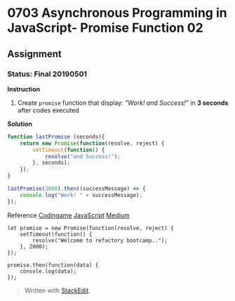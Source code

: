 # 0703 Asynchronous Programming in JavaScript- Promise Function 02
## Assignment
### Status: Final 20190501

**Instruction**
 1. Create `promise` function that display: *"Work! and Success!"* in **3 seconds** after codes executed

**Solution**
```JavaScript
function lastPromise (seconds){
	return new Promise(function(resolve, reject) {
		setTimeout(function() {
			resolve("and Success!");
		}, seconds);
	});
}

lastPromise(3000).then((successMessage) => {
	console.log("Work! " + successMessage);
});
```

Reference
[Codingame](https://www.codingame.com/playgrounds/347/javascript-promises-mastering-the-asynchronous/your-first-code-with-promises)
[JavaScript](https://javascript.info/async-await)
[Medium](https://medium.com/front-end-weekly/callbacks-promises-and-async-await-ad4756e01d90)

```
let promise = new Promise(function(resolve, reject) {
	setTimeout(function() {
		resolve("Welcome to refactory bootcamp..");
	}, 2000);
});

promise.then(function(data) {
	console.log(data);
});
```

> Written with [StackEdit](https://stackedit.io/).